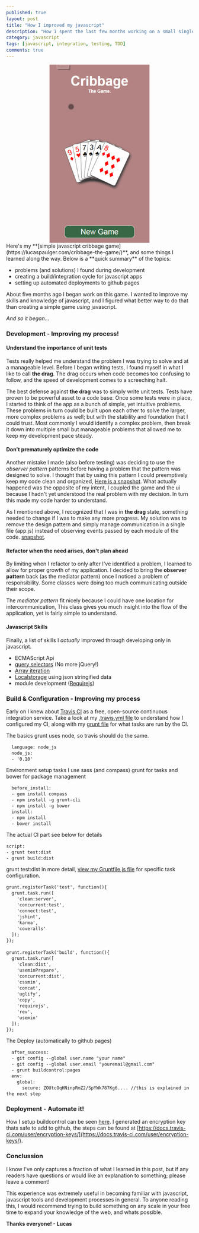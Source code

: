 ```yaml
---
published: true
layout: post
title: "How I improved my javascript"
description: "How I spent the last few months working on a small single page application using only javascript* and how I went about testing, integrating and deploying this application."
category: javascript
tags: [javascript, integration, testing, TDD]
comments: true
---
```

<div style="margin: 0 auto; text-align: center;">
  <img class="mobile-gif" align="center" height="480" src="/images/2014-11-19/cribbage-the-game-demo.gif">
</div>
Here's my **[simple javascript cribbage game](https://lucaspaulger.com/cribbage-the-game/)**, and some things I learned along the way.  
Below is a **quick summary** of the topics:

* problems (and solutions) I found during development
* creating a build/integration cycle for javascript apps
* setting up automated deployments to github pages

About five months ago I began work on this game. I wanted to improve my skills and knowledge of javascript, and I figured what better way to do that than creating a simple game *using* javascript.

*And so it began...*

### Development - Improving my process!

#### Understand the importance of unit tests

Tests really helped me understand the problem I was trying to solve and at a manageable level.  Before I began writing tests, I found myself in what I like to call **the drag**. The drag occurs when code becomes too confusing to follow, and the speed of development comes to a screeching halt.

The best defense against **the drag** was to simply write unit tests. Tests have proven to be powerful asset to a code base. Once some tests were in place, I started to think of the app as a bunch of simple, yet intuitive problems. These problems in turn could be built upon each other to solve the larger, more complex problems as well; but with the stability and foundation that I could trust. Most commonly I would identify a complex problem, then break it down into multiple small but manageable problems that allowed me to keep my development pace steady.

#### Don't prematurely optimize the code

Another mistake I made (also before testing) was deciding to use the *observer pattern* patterns before having a problem that the pattern was designed to solve. I thought that by using this pattern I could preemptively keep my code clean and organized, [Here is a snapshot](https://github.com/lpaulger/cribbage-the-game/blob/a041df9b4f7505bd5c7a16aa97cd2f01e1c83a51). What actually happened was the opposite of my intent, I coupled the game and the ui because I hadn't yet understood the real problem with my decision. In turn this made my code harder to understand.

As I mentioned above, I recognized that I was in **the drag** state, something needed to change if I was to make any more progress. My solution was to remove the design pattern and simply manage communication in a single file (app.js) instead of observing events passed by each module of the code. [snapshot](https://github.com/lpaulger/cribbage-the-game/tree/613ffc0d3c21130f9f2af787a32987ca8edaef19).

#### Refactor when the need arises, don't plan ahead

By limiting when I refactor to only after I've identified a problem, I learned to allow for proper growth of my application.  I decided to bring the **observer pattern** back (as the mediator pattern) once I noticed a problem of responsibility. Some classes were doing too much communicating outside their scope.

The *mediator pattern* fit nicely because I could have one location for intercommunication, This class gives you much insight into the flow of the application, yet is fairly simple to understand.

#### Javascript Skills
Finally, a list of skills I *actually* improved through developing only in javascript.

* ECMAScript Api
 * [query selectors](https://developer.mozilla.org/en-US/docs/Web/API/document.querySelector) (No more jQuery!)
 * [Array iteration](https://developer.mozilla.org/en-US/docs/Web/JavaScript/Reference/Global_Objects/Array)
* [Localstorage](https://developer.mozilla.org/en-US/docs/Web/Guide/API/DOM/Storage) using json stringified data
* module development ([Requirejs](https://requirejs.org/))

### Build & Configuration - Improving my process

Early on I knew about [Travis CI](https://travis-ci.org/) as a free, open-source continuous integration service.  Take a look at my [.travis.yml file](https://github.com/lpaulger/cribbage-the-game/blob/master/.travis.yml) to understand how I configured my CI, along with my [grunt file](https://github.com/lpaulger/cribbage-the-game/blob/master/Gruntfile.js) for what tasks are run by the CI.

The basics
grunt uses node, so travis should do the same.

```shell
  language: node_js
  node_js:
  - '0.10'
```

Environment setup tasks
I use sass (and compass)
grunt for tasks
and bower for package management

```shell
  before_install:
  - gem install compass
  - npm install -g grunt-cli
  - npm install -g bower
  install:
  - npm install
  - bower install
```

The actual CI part
see below for details

```shell
script:
- grunt test:dist
- grunt build:dist
```

grunt test:dist in more detail, [view my Gruntfile.js file](https://github.com/lpaulger/cribbage-the-game/blob/master/Gruntfile.js) for specific task configuration.

```shell
grunt.registerTask('test', function(){
  grunt.task.run([
    'clean:server',
    'concurrent:test',
    'connect:test',
    'jshint',
    'karma',
    'coveralls'
  ]);
});

grunt.registerTask('build', function(){
  grunt.task.run([
    'clean:dist',
    'useminPrepare',
    'concurrent:dist',
    'cssmin',
    'concat',
    'uglify',
    'copy',
    'requirejs',
    'rev',
    'usemin'
  ]);
});

```

The Deploy (automatically to github pages)

```shell
  after_success:
  - git config --global user.name "your name"
  - git config --global user.email "youremail@gmail.com"
  - grunt buildcontrol:pages
  env:
    global:
      secure: ZOUtcOqHNinpRmZ2/SpYWk787Kg6.... //this is explained in the next step

```

### Deployment - Automate it!

How I setup buildcontrol can be seen [here](https://github.com/lpaulger/cribbage-the-game/commit/ee16ef2e7d037c0cc0ef53b57f16e506a22e2378).  I generated an encryption key thats safe to add to github, the steps can be found at [https://docs.travis-ci.com/user/encryption-keys/](https://docs.travis-ci.com/user/encryption-keys/).


### Conclussion
I know I've only captures a fraction of what I learned in this post, but if any readers have questions or would like an explanation to something; please leave a comment!  

This experience was extremely useful in becoming familiar with javascript, javascript tools and development processes in general. To anyone reading this, I would recommend trying to build something on any scale in your free time to expand your knowledge of the web, and whats possible.

**Thanks everyone! - Lucas**
